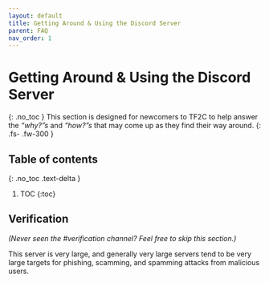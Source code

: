 ```yaml
---
layout: default
title: Getting Around & Using the Discord Server
parent: FAQ
nav_order: 1
---
```

# Getting Around & Using the Discord Server
{: .no_toc }
This section is designed for newcomers to TF2C to help answer the *“why?”s* and *“how?”s* that may come up as they find their way around.
{: .fs- .fw-300 }

## Table of contents
{: .no_toc .text-delta }

1. TOC
{:toc}

## Verification
*(Never seen the #verification channel? Feel free to skip this section.)*

This server is very large, and generally very large servers tend to be very large targets for phishing, scamming, and spamming attacks from malicious users.